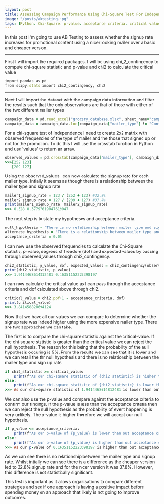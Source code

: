 ```yaml
---
layout: post
title: Assessing Campaign Performance Using Chi-Square Test For Independence
image: "/posts/abtesting.jpg"
tags: [Python, Chi-Square, p-value, acceptance criteria, critical value, null hypothesis, alternate hypothesis ]
---
```


In this post I'm going to use AB Testing to assess whether the signup rate increases for promotional content using a nicer looking mailer over a basic and cheaper version.

---

First I will import the required packages. I will be using chi_2_contingency to compute chi-square statistic and p-value and chi2 to calculate the critical value

```ruby
import pandas as pd
from scipy.stats import chi2_contingency, chi2
```
---

Next I will import the dataset with the campaign data information and filter the results such that the only observations are that of those with either of the two different mailer types

```ruby
campaign_data = pd.read_excel("grocery_database.xlsx", sheet_name="campaign_data")
campaign_data = campaign_data.loc[campaign_data["mailer_type"] != "Control"]
```

For a chi-square test of independence I need to create 2x2 matrix with observed frequencies of the type of mailer and the those that signed up or not for the promotion.
To do this I will use the crosstab function in Python and use 'values' to return an array.

```ruby
observed_values = pd.crosstab(campaign_data["mailer_type"], campaign_data["signup_flag"]).values
>>>[252 123]
   [209 127]

```

Using the observed_values I can now calculate the signup rate for each mailer type. Intially it seems as though there is a relationship between the mailer type and signup rate.

```ruby
mailer1_signup_rate = 123 / (252 + 123) #32.8%
mailer2_signup_rate = 127 / (209 + 127) #37.8%
print(mailer1_signup_rate, mailer2_signup_rate)
>>> 0.328 0.37797619047619047
```

The next step is to state my hypotheses and acceptance criteria. 

```ruby
null_hypothesis = "There is no relationship between mailer type and sign up rate. They are independent"
alternate_hypothesis = "There is a relationship between mailer type and sign up rate. They are not independent"
acceptance_criteria = 0.05
```
I can now use the observed frequencies to calculate the Chi-Square statistic, p-value, degrees of freedom (dof) and expected values by passing through observed_values through chi2_contingency.

```ruby
chi2_statistic, p_value, dof, expected_values = chi2_contingency(observed_values, correction = False)   #use correction=False as dof=1
print(chi2_statistic, p_value)
>>> 1.9414468614812481 0.16351152223398197
```

I can now calculate the critical value as I can pass through the acceptance criteria and dof calculated above through chi2.

```ruby
critical_value = chi2.ppf(1 - acceptance_criteria, dof)
print(critical_value)
>>> 3.841458820694124
```

Now that we have all our values we can compare to determine whether the signup rate was indeed higher using the more expensive mailer type. There are two approaches we can take.

The first is to compare the chi-square statistic against the critical-value. If the chi-square statistic is greater than the critical value we can reject the null hypothesis. The reason for this being that the probability of the null hypothesis occuring is 5%. From the results we can see that it is lower and we can retail the thr null hypothesis and there is no relationship between the mailer type and sign up rate.

```ruby
if chi2_statistic >= critical_value:
    print(f"As our chi-square statistic of {chi2_statistic} is higher than out critical value of {critical_value} - we reject the null hypothesis, and conclude that: {alternate_hypothesis}")
else:
    print(f"As our chi-square statistic of {chi2_statistic} is lower than out critical value of {critical_value} - we retain the null hypothesis, and conclude that: {null_hypothesis}")
>>> As our chi-square statistic of 1.9414468614812481 is lower than out critical value of 3.841458820694124 - we retain the null hypothesis, and conclude that: There is no relationship between mailer type and sign up rate. They are independent
```

We can also use the p-value and compare against the acceptance criteria to confirm our findings. If the p-value is less than the acceptance criteria then we can reject the null hypothesis as the probability of event happening is very unlikely. The p-value is higher therefore we will accept our null hypothesis.

```ruby
if p_value <= acceptance_criteria:
    print(f"As our p-value of {p_value} is lower than out acceptance criteria of {acceptance_criteria} - we reject the null hypothesis, and conclude that: {alternate_hypothesis}")
else:
    print(f"As our p-value of {p_value} is higher than out acceptance criteria of {acceptance_criteria} - we retain the null hypothesis, and conclude that: {null_hypothesis}")
>>> As our p-value of 0.16351152223398197 is higher than out acceptance criteria of 0.05 - we retain the null hypothesis, and conclude that: There is no relationship between mailer type and sign up rate. They are independent
```

As we can see there is no relationship between the mailer type and signup rate. Whilst intially we can see there is a difference as the cheaper version led to 32.8% signup rate and for the nicer version it was 37.8%. However, this difference is not statistically significant.

This test is important as it allows organisations to compare different strategies and see if one approach is having a positive impact before spending money on an approach that likely is not going to improve outcomes.
